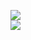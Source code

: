 [![](https://img.shields.io/badge/Made%20With-Github%20Spray-lightgrey.svg?style=for-the-badge&logo=github)](https://github.com/Annihil/github-spray#15655)  
[![](https://i.imgur.com/2DrTn0Z.gif)](https://github.com/Annihil/github-spray)